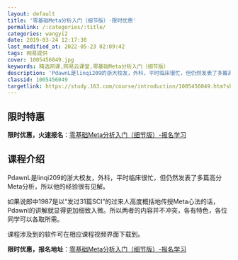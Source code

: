 ```yaml
---
layout: default
title: '零基础Meta分析入门（细节版）-限时优惠'
permalink: /:categories/:title/
categories: wangyi2
date: 2019-03-24 12:17:30
last_modified_at: 2022-05-23 02:09:42
tags: 网易提供
cover: 1005456049.jpg
keywords: 精选网课,网易云课堂,零基础Meta分析入门（细节版）
description: 'PdawnL是linqi209的浙大校友，外科，平时临床很忙，但仍然发表了多篇高分Meta分析，所以他的经验很有见解。如'
classid: 1005456049
targetlink: https://study.163.com/course/introduction/1005456049.htm?share=1&shareId=1025206652&utm_campaign=share&utm_medium=iphoneShare&utm_source=&utm_u=1025206652
---
```


## 限时特惠

**限时优惠，火速报名**：[零基础Meta分析入门（细节版）-报名学习](https://study.163.com/course/introduction/1005456049.htm?share=1&shareId=1025206652&utm_campaign=share&utm_medium=iphoneShare&utm_source=&utm_u=1025206652)

## 课程介绍

PdawnL是linqi209的浙大校友，外科，平时临床很忙，但仍然发表了多篇高分Meta分析，所以他的经验很有见解。



如果说郎中1987是以“发过31篇SCI”的过来人高度概括地传授Meta心法的话，Pdawnl的讲解就显得更加细致入微。所以两者的内容并不冲突，各有特色，各位同学可以各取所需。



课程涉及到的软件可在相应课程视频界面下载到。

**限时优惠，报名地址**：[零基础Meta分析入门（细节版）-报名学习](https://study.163.com/course/introduction/1005456049.htm?share=1&shareId=1025206652&utm_campaign=share&utm_medium=iphoneShare&utm_source=&utm_u=1025206652)


